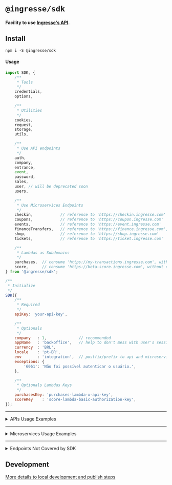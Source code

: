 # `@ingresse/sdk`

#### Facility to use [Ingresse's API](https://dev.ingresse.com/).


## Install
```
npm i -S @ingresse/sdk
```

#### Usage
```js
import SDK, {
    /**
     * Tools
     */
    credentials,
    options,

    /**
     * Utilities
     */
    cookies,
    request,
    storage,
    utils,

    /**
     * Use API endpoints
     */
    auth,
    company,
    entrance,
    event,
    password,
    sales,
    user, // will be deprecated soon
    users,

    /**
     * Use Microservices Endpoints
     */
    checkin,            // reference to 'https://checkin.ingresse.com'
    coupons,            // reference to 'https://coupon.ingresse.com'
    events,             // reference to 'https://event.ingresse.com'
    financeTransfers,   // reference to 'https://finance.ingresse.com', without env support
    shop,               // reference to 'https://shop.ingresse.com'
    tickets,            // reference to 'https://ticket.ingresse.com'

    /**
     * Lambdas as Subdomains
     */
    purchases,  // consume 'https://my-transactions.ingresse.com', without env support
    score,      // consume 'https://beta-score.ingresse.com', without env support
} from '@ingresse/sdk';

/**
 * Initialize
 */
SDK({
    /**
     * Required
     */
    apiKey: 'your-api-key',

    /**
     * Optionals
     */
    company   : 1,              // recommended
    appName   : 'backoffice',   // help to don't mess with user's session
    currency  : 'BRL',
    locale    : 'pt-BR',
    env       : 'integration',  // postfix/prefix to api and microservices: 'api-integration.ingresse.com' / 'integration-ticket.ingresse.com'
    exceptions: {
        '6061': 'Não foi possível autenticar o usuário.',
    },

    /**
     * Optionals Lambdas Keys
     */
    purchasesKey: 'purchases-lambda-x-api-key',
    scoreKey    : 'score-lambda-basic-authorization-key',
});
```

---

<details>
<summary>
    APIs Usage Examples
</summary>

#### Auth/User

```js
const userEmail    = 'john@doe.io';
const userPassword = 'user-password';

auth.login(userEmail, userPassword)
.then((authResponse) => {
    console.info('Success on Authentication Login', authResponse);

    const userId    = authResponse.userId;
    const userQuery = {
        fields: 'id,name,email,pictures',
    };

    users.get(userId, userQuery)
    .then((userResponse) => {
        console.info(`Success on fetch User ${userId} data`, userResponse);
    })
    .catch((userError) => {
        console.error(`Error on fetch User ${userId} data`, userError);
    });
})
.catch((authError) => {
    console.error('Error on Authentication Login', authError);
});
```

#### Event

```js
const eventId    = 00000;
const eventQuery = {
    fields: 'id,title,description,poster,venue'
};

event.get(eventId, eventQuery)
.then((eventResponse) => {
    console.info(`Success on fetch Event "${eventId}" data`, eventResponse);
})
.catch((eventError) => {
    console.error(`Error on fetch Event "${eventId}" data`, eventError);
});
```

</details>

---

<details>
<summary>
    Microservices Usage Examples
</summary>

#### Event

```js
// API          Event GET = public  (anyone can access data)
// Microservice Event GET = private (only with login and specifics permissions)

const eventId = 000000;

events.get(eventId)
.then((eventResponse) => {
    console.info(`Success on fetch Event "${eventId}" data`, eventResponse);

    const ticketsQuery = {
        type    : 'group',
        pageSize: 5,
    };

    tickets.get(eventId, ticketsQuery)
    .then((ticketsResponse) => {
        console.info(`Success on fetch Event ${eventId} Tickets`, ticketsResponse);
    })
    .catch((ticketsError) => {
        console.error(`Error on fetch Event ${eventId} Tickets`, ticketsError);
    });
})
.catch((eventError) => {
    console.error(`Error on fetch Event "${eventId}" data`, eventError);
});
```

</details>

---

<details>
<summary>
    Endpoints Not Covered by SDK
</summary>

#### Scenary

In order to many cool-weekly launched features, we can't maitain the SDK updated with all of Ingresse's existent endpoints.
So, in case you are looking for some method to a certain endpoint and you can't find it in our most-recent SDK release, this extra resource can help.

#### Generic Request

As you may already familiar with [Fetch API](https://developer.mozilla.org/en-US/docs/Web/API/Fetch_API/Using_Fetch), you can use this similar resource to make generic requests to Ingresse's API:

#### API enpoints

This example will try to execute a HTTP POST to `https://api.ingresse.com/not-covered-endpoint/subpath-if-needed`, passing some query string parameters and body data.
(It's just an example, will intentionally fails).

Use this example base to every endpoint over `api.ingresse.com`.

```js
import { request } from '@ingresse/sdk';

const endpoint = '/not-covered-endpoint/subpath-if-needed';
const settings = {
    method: 'POST',
    query: {
        term: 'no need to use encoders, the SDK do this for you',
    },
    body: {
        title: 'Example, yo!',
        description: 'no need to use "JSON.parse" to the body data, the SDK do this for us',
    },
};

request(endpoint, settings)
.then((response) => {
    console.info(`Fetched response from uncovered endpoint "${endpoint}"`, response);
})
.catch((error) => {
    console.error(`Error on fetch uncovered endpoint "${endpoint}"`, error);
});
```

#### Microservices and Lambdas enpoints

| Microservice | Subdomain              |
| ------------ | ---------------------- |
| checkin      | `checkin.ingresse.com` |
| coupons      | `coupon.ingresse.com`  |
| events       | `event.ingresse.com`   |
| finance      | `finance.ingresse.com` |
| shop         | `shop.ingresse.com`    |
| tickets      | `ticket.ingresse.com`  |

| Lambda    | Subdomain                      |
| ----------| ------------------------------ |
| purchases | `my-transactions.ingresse.com` |
| score     | `beta-score.ingresse.com`      |

This examples will try to execute a HTTP GET in some of Ingresse's Microservices endpoints.
(Will intentionally fails).

**Use this example base to every endpoint over everyelse subdomain of** `.ingresse.com`.

```js
import {
    checkin,   // MS
    purchases, // Lambda
} from '@ingresse/sdk';

const endpoint = '/not-covered-endpoint/subpath-if-needed';
const settings = {
    query: {
        session_id: '54321',
    },
};

// Checkin MS (checkin.ingresse.com)
checkin.request(endpoint, settings)
.then((response) => {
    console.info(`Checkin MS: Fetched response from uncovered endpoint "${endpoint}"`, response);
})
.catch((error) => {
    console.error(`Checkin MS: Error on fetch uncovered endpoint "${endpoint}"`, error);
});

// Purchases Lambda (my-transactions.ingresse.com)
purchases.request(endpoint, settings)
.then((response) => {
    console.info(`Events MS: Fetched response from uncovered endpoint "${endpoint}"`, response);
})
.catch((error) => {
    console.error(`Events MS: Error on fetch uncovered endpoint "${endpoint}"`, error);
});
```
</details>

## Development
[More details to local development and publish steps](https://github.com/ingresse/js-core/packages/sdk/README_DEV.md)
